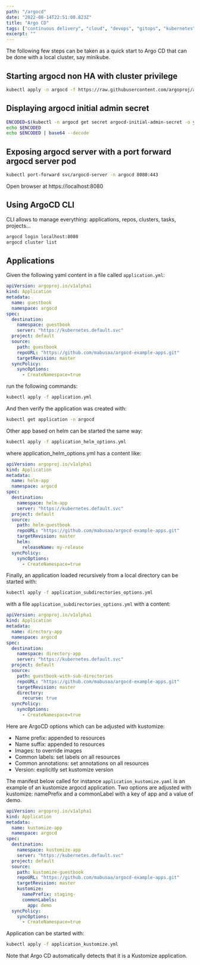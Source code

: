 ```yaml
---
path: "/argocd"
date: "2022-08-14T22:51:00.823Z"
title: "Argo CD"
tags: ["continuous delivery", "cloud", "devops", "gitops", "kubernetes", "kustomize"]
excerpt: ""
---
```


The following few steps can be taken as a quick start to Argo CD 
that can be done with a local cluster, say minikube. 

## Starting argocd non HA with cluster privilege

```zsh
kubectl apply -n argocd -f https://raw.githubusercontent.com/argoproj/argo-cd/stable/manifests/install.yaml
```

## Displaying argocd initial admin secret 

```zsh
ENCODED=$(kubectl -n argocd get secret argocd-initial-admin-secret -o yaml | yq .data.password)
echo $ENCODED
echo $ENCODED | base64 --decode
```

## Exposing argocd server with a port forward argocd server pod

```zsh
kubectl port-forward svc/argocd-server -n argocd 8080:443
```

Open browser at https://localhost:8080

## Using ArgoCD CLI

CLI allows to manage everything: applications, repos, clusters, tasks, projects...

```zsh
argocd login localhost:8080
argocd cluster list
```

## Applications

Given the following yaml content in a file called ```application.yml```:

```yaml
apiVersion: argoproj.io/v1alpha1
kind: Application
metadata:
  name: guestbook
  namespace: argocd
spec: 
  destination:
    namespace: guestbook
    server: "https://kubernetes.default.svc"
  project: default
  source:
    path: guestbook
    repoURL: "https://github.com/mabusaa/argocd-example-apps.git"
    targetRevision: master
  syncPolicy:
    syncOptions:
      - CreateNamespace=true
```

run the following commands:

```zsh
kubectl apply -f application.yml
```

And then verify the application was created with:

```zsh
kubectl get application -n argocd
```

Other app based on helm can be started the same way:

```zsh
kubectl apply -f application_helm_options.yml
```

where application_helm_options.yml has a content like:

```yaml
apiVersion: argoproj.io/v1alpha1
kind: Application
metadata:
  name: helm-app
  namespace: argocd
spec: 
  destination:
    namespace: helm-app
    server: "https://kubernetes.default.svc"
  project: default
  source:
    path: helm-guestbook
    repoURL: "https://github.com/mabusaa/argocd-example-apps.git"
    targetRevision: master
    helm:
      releaseName: my-release
  syncPolicy:
    syncOptions:
      - CreateNamespace=true
```

Finally, an application loaded recursively from
a local directory can be started with:

```zsh
kubectl apply -f application_subdirectories_options.yml
```

with a file ```application_subdirectories_options.yml``` 
with a content:

```yaml
apiVersion: argoproj.io/v1alpha1
kind: Application
metadata:
  name: directory-app
  namespace: argocd
spec: 
  destination:
    namespace: directory-app
    server: "https://kubernetes.default.svc"
  project: default
  source:
    path: guestbook-with-sub-directories
    repoURL: "https://github.com/mabusaa/argocd-example-apps.git"
    targetRevision: master
    directory:
      recurse: true
  syncPolicy:
    syncOptions:
      - CreateNamespace=true
```

Here are ArgoCD options which can be adjusted with kustomize:

- Name prefix: appended to resources
- Name suffix: appended to resources
- Images: to override images
- Common labels: set labels on all resources
- Common annotations: set annotations on all resources
- Version: explicitly set kustomize version

The manifest below called for instance ```application_kustomize.yaml``` is an example of an kustomize argocd application. Two options are adjusted with kustomize: namePrefix
and a commonLabel with a key of app and a value of demo. 

```yaml
apiVersion: argoproj.io/v1alpha1
kind: Application
metadata:
  name: kustomize-app
  namespace: argocd
spec: 
  destination:
    namespace: kustomize-app
    server: "https://kubernetes.default.svc"
  project: default
  source:
    path: kustomize-guestbook
    repoURL: "https://github.com/mabusaa/argocd-example-apps.git"
    targetRevision: master
    kustomize:
      namePrefix: staging-
      commonLabels:
        app: demo
  syncPolicy:
    syncOptions:
      - CreateNamespace=true
```

Application can be started with:

```zsh
kubectl apply -f application_kustomize.yml
```

Note that Argo CD automatically detects that 
it is a Kustomize application.
